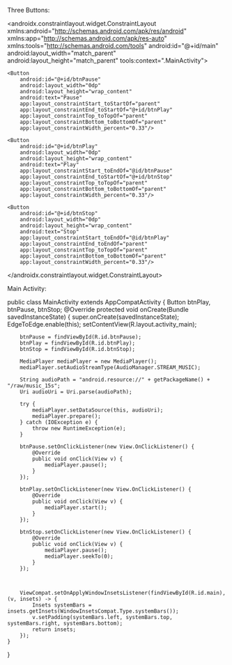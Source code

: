 Three Buttons:

<?xml version="1.0" encoding="utf-8"?>
<androidx.constraintlayout.widget.ConstraintLayout xmlns:android="http://schemas.android.com/apk/res/android"
    xmlns:app="http://schemas.android.com/apk/res-auto"
    xmlns:tools="http://schemas.android.com/tools"
    android:id="@+id/main"
    android:layout_width="match_parent"
    android:layout_height="match_parent"
    tools:context=".MainActivity">

    <Button
        android:id="@+id/btnPause"
        android:layout_width="0dp"
        android:layout_height="wrap_content"
        android:text="Pause"
        app:layout_constraintStart_toStartOf="parent"
        app:layout_constraintEnd_toStartOf="@+id/btnPlay"
        app:layout_constraintTop_toTopOf="parent"
        app:layout_constraintBottom_toBottomOf="parent"
        app:layout_constraintWidth_percent="0.33"/>

    <Button
        android:id="@+id/btnPlay"
        android:layout_width="0dp"
        android:layout_height="wrap_content"
        android:text="Play"
        app:layout_constraintStart_toEndOf="@id/btnPause"
        app:layout_constraintEnd_toStartOf="@+id/btnStop"
        app:layout_constraintTop_toTopOf="parent"
        app:layout_constraintBottom_toBottomOf="parent"
        app:layout_constraintWidth_percent="0.33"/>

    <Button
        android:id="@+id/btnStop"
        android:layout_width="0dp"
        android:layout_height="wrap_content"
        android:text="Stop"
        app:layout_constraintStart_toEndOf="@id/btnPlay"
        app:layout_constraintEnd_toEndOf="parent"
        app:layout_constraintTop_toTopOf="parent"
        app:layout_constraintBottom_toBottomOf="parent"
        app:layout_constraintWidth_percent="0.33"/>

</androidx.constraintlayout.widget.ConstraintLayout>

Main Activity:

public class MainActivity extends AppCompatActivity {
    Button btnPlay, btnPause, btnStop;
    @Override
    protected void onCreate(Bundle savedInstanceState) {
        super.onCreate(savedInstanceState);
        EdgeToEdge.enable(this);
        setContentView(R.layout.activity_main);

        btnPause = findViewById(R.id.btnPause);
        btnPlay = findViewById(R.id.btnPlay);
        btnStop = findViewById(R.id.btnStop);

        MediaPlayer mediaPlayer = new MediaPlayer();
        mediaPlayer.setAudioStreamType(AudioManager.STREAM_MUSIC);

        String audioPath = "android.resource://" + getPackageName() + "/raw/music_15s";
        Uri audioUri = Uri.parse(audioPath);

        try {
            mediaPlayer.setDataSource(this, audioUri);
            mediaPlayer.prepare();
        } catch (IOException e) {
            throw new RuntimeException(e);
        }

        btnPause.setOnClickListener(new View.OnClickListener() {
            @Override
            public void onClick(View v) {
                mediaPlayer.pause();
            }
        });

        btnPlay.setOnClickListener(new View.OnClickListener() {
            @Override
            public void onClick(View v) {
                mediaPlayer.start();
            }
        });

        btnStop.setOnClickListener(new View.OnClickListener() {
            @Override
            public void onClick(View v) {
                mediaPlayer.pause();
                mediaPlayer.seekTo(0);
            }
        });



        ViewCompat.setOnApplyWindowInsetsListener(findViewById(R.id.main), (v, insets) -> {
            Insets systemBars = insets.getInsets(WindowInsetsCompat.Type.systemBars());
            v.setPadding(systemBars.left, systemBars.top, systemBars.right, systemBars.bottom);
            return insets;
        });
    }
}
